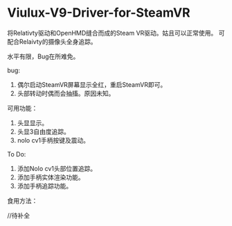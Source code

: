 # Viulux-V9-Driver-for-SteamVR
将Relativty驱动和OpenHMD缝合而成的Steam VR驱动。姑且可以正常使用。
可配合Relaivty的摄像头全身追踪。

水平有限，Bug在所难免。

bug:

1. 偶尔启动SteamVR屏幕显示全红，重启SteamVR即可。
2. 头部转动时偶而会抽搐。原因未知。

可用功能：

1. 头显显示。
2. 头显3自由度追踪。
3. nolo cv1手柄按键及震动。

To Do:
1. 添加Nolo cv1头部位置追踪。
2. 添加手柄实体渲染功能。
3. 添加手柄追踪功能。

食用方法：

//待补全
